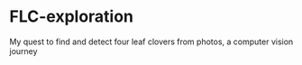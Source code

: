 # FLC-exploration
My quest to find and detect four leaf clovers from photos, a computer vision journey
